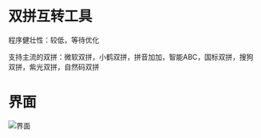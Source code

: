 # 双拼互转工具

程序健壮性：较低，等待优化

支持主流的双拼：微软双拼，小鹤双拼，拼音加加，智能ABC，国标双拼，搜狗双拼，紫光双拼，自然码双拼

# 界面

![界面](http://p.qlogo.cn/qqmail_head/Q3auHgzwzM4g2cLj1J8wBePWc7IpPAic1s7uAwdIdF52r3iaL360HdraOEKGRgbcFsxibyzKGdzUZXOSk8iasOaS2PbhLLYrIfhdNBFFaL2tBos/0)